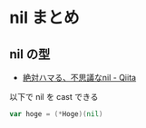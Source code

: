 # nil まとめ

## nil の型

- [絶対ハマる、不思議なnil - Qiita](https://qiita.com/umisama/items/e215d49138e949d7f805#nil%E3%81%AF%E3%82%AD%E3%83%A3%E3%82%B9%E3%83%88%E5%87%BA%E6%9D%A5%E3%82%8B)

以下で nil を cast できる

```go
var hoge = (*Hoge)(nil)
```
